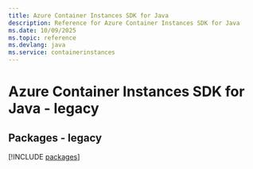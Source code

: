 ```yaml
---
title: Azure Container Instances SDK for Java
description: Reference for Azure Container Instances SDK for Java
ms.date: 10/09/2025
ms.topic: reference
ms.devlang: java
ms.service: containerinstances
---
```

# Azure Container Instances SDK for Java - legacy
## Packages - legacy
[!INCLUDE [packages](container-instances-index.md)]